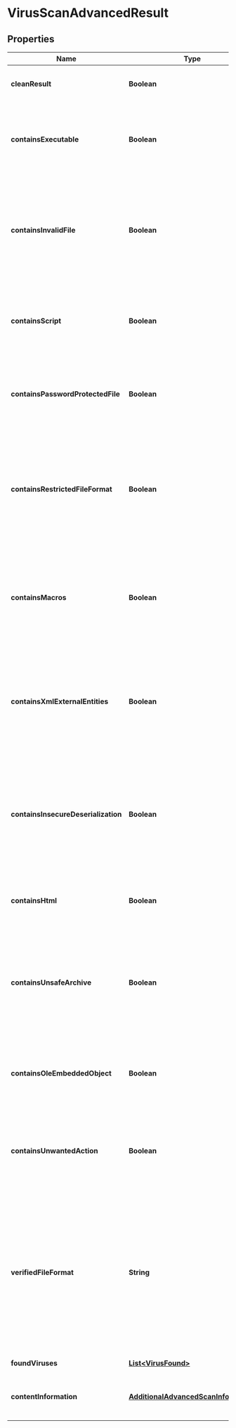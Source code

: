 
# VirusScanAdvancedResult

## Properties
Name | Type | Description | Notes
------------ | ------------- | ------------- | -------------
**cleanResult** | **Boolean** | True if the scan contained no viruses, false otherwise |  [optional]
**containsExecutable** | **Boolean** | True if the scan contained an executable (application code), which can be a significant risk factor |  [optional]
**containsInvalidFile** | **Boolean** | True if the scan contained an invalid file (such as a PDF that is not a valid PDF, Word Document that is not a valid Word Document, etc.), which can be a significant risk factor |  [optional]
**containsScript** | **Boolean** | True if the scan contained a script (such as a PHP script, Python script, etc.) which can be a significant risk factor |  [optional]
**containsPasswordProtectedFile** | **Boolean** | True if the scan contained a password protected or encrypted file, which can be a significant risk factor |  [optional]
**containsRestrictedFileFormat** | **Boolean** | True if the uploaded file is of a type that is not allowed based on the optional restrictFileTypes parameter, false otherwise; if restrictFileTypes is not set, this will always be false |  [optional]
**containsMacros** | **Boolean** | True if the uploaded file contains embedded Macros of other embedded threats within the document, which can be a significant risk factor |  [optional]
**containsXmlExternalEntities** | **Boolean** | True if the uploaded file contains embedded XML External Entity threats of other embedded threats within the document, which can be a significant risk factor |  [optional]
**containsInsecureDeserialization** | **Boolean** | True if the uploaded file contains embedded Insecure Deserialization threats of other embedded threats within the document, which can be a significant risk factor |  [optional]
**containsHtml** | **Boolean** | True if the uploaded file contains HTML, which can be a significant risk factor |  [optional]
**containsUnsafeArchive** | **Boolean** | True if the uploaded file contains unsafe archive (e.g. zip) content, such as a Zip Bomb, or other configurations of a zip file that could lead to an unsafe extraction |  [optional]
**containsOleEmbeddedObject** | **Boolean** | True if the uploaded file contains an OLE embedded object, which can be a significant risk factor |  [optional]
**containsUnwantedAction** | **Boolean** | True if the uploaded file contains an unwanted automatic action, which can be a significant risk factor |  [optional]
**verifiedFileFormat** | **String** | For file format verification-supported file formats, the contents-verified file format of the file.  Null indicates that the file format is not supported for contents verification.  If a Virus or Malware is found, this field will always be set to Null. |  [optional]
**foundViruses** | [**List&lt;VirusFound&gt;**](VirusFound.md) | Array of viruses found, if any |  [optional]
**contentInformation** | [**AdditionalAdvancedScanInformation**](AdditionalAdvancedScanInformation.md) | Contains additional non-threat content verification information |  [optional]



